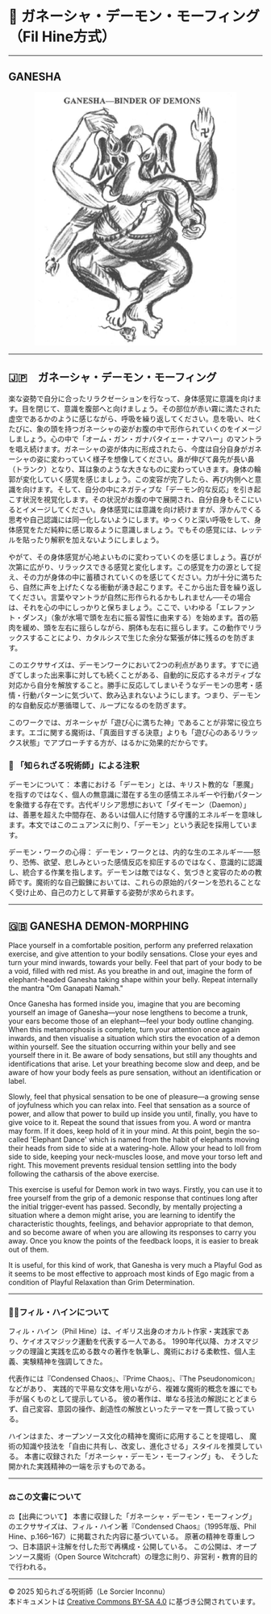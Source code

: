 # 🐘 ガネーシャ・デーモン・モーフィング　（Fil Hine方式）

---

## GANESHA 

<div align="center">
  <img src="hine_ganesha.png" width="400">
</div>

---

## 🇯🇵　ガネーシャ・デーモン・モーフィング

楽な姿勢で自分に合ったリラクゼーションを行なって、身体感覚に意識を向けます。目を閉じて、意識を腹部へと向けましょう。その部位が赤い霧に満たされた虚空であるかのように感じながら、呼吸を繰り返してください。息を吸い、吐くたびに、象の頭を持つガネーシャの姿がお腹の中で形作られていくのをイメージしましょう。心の中で「オーム・ガン・ガナパタイェー・ナマハー」のマントラを唱え続けます。ガネーシャの姿が体内に形成されたら、今度は自分自身がガネーシャの姿に変わっていく様子を想像してください。鼻が伸びて鼻先が長い鼻（トランク）となり、耳は象のような大きなものに変わっていきます。身体の輪郭が変化していく感覚を感じましょう。この変容が完了したら、再び内側へと意識を向けます。そして、自分の中にネガティブな「デーモン的な反応」を引き起こす状況を視覚化します。その状況がお腹の中で展開され、自分自身もそこにいるとイメージしてください。身体感覚には意識を向け続けますが、浮かんでくる思考や自己認識には同一化しないようにします。ゆっくりと深い呼吸をして、身体感覚をただ純粋に感じ取るように意識しましょう。でもその感覚には、レッテルを貼ったり解釈を加えないようにしましょう。

やがて、その身体感覚が心地よいものに変わっていくのを感じましょう。喜びが次第に広がり、リラックスできる感覚と変化します。この感覚を力の源として捉え、その力が身体の中に蓄積されていくのを感じてください。力が十分に満ちたら、自然に声を上げたくなる衝動が湧き起こります。そこから出た音を繰り返してください。言葉やマントラが自然に形作られるかもしれません──その場合は、それを心の中にしっかりと保ちましょう。ここで、いわゆる「エレファント・ダンス」（象が水場で頭を左右に振る習性に由来する）を始めます。首の筋肉を緩め、頭を左右に揺らしながら、胴体も左右に揺らします。この動作でリラックスすることにより、カタルシスで生じた余分な緊張が体に残るのを防ぎます。

このエクササイズは、デーモンワークにおいて2つの利点があります。すでに過ぎてしまった出来事に対しても続くことがある、自動的に反応するネガティブな対応から自分を解放すること。勝手に反応してしまいそうなデーモンの思考・感情・行動パターンに気づいて、飲み込まれないようにします。つまり、デーモン的な自動反応が悪循環して、ループになるのを防ぎます。

このワークでは、ガネーシャが「遊び心に満ちた神」であることが非常に役立ちます。エゴに関する魔術は、「真面目すぎる決意」よりも「遊び心のあるリラックス状態」でアプローチする方が、はるかに効果的だからです。

### 🐌 「知られざる呪術師」による注釈

デーモンについて：
本書における「デーモン」とは、キリスト教的な「悪魔」を指すのではなく、個人の無意識に潜在する生の感情エネルギーや行動パターンを象徴する存在です。古代ギリシア思想において「ダイモーン（Daemon）」は、善悪を超えた中間存在、あるいは個人に付随する守護的エネルギーを意味します。本文ではこのニュアンスに則り、「デーモン」という表記を採用しています。

デーモン・ワークの心得：
デーモン・ワークとは、内的な生のエネルギー──怒り、恐怖、欲望、悲しみといった感情反応を抑圧するのではなく、意識的に認識し、統合する作業を指します。デーモンは敵ではなく、気づきと変容のための教師です。魔術的な自己鍛錬においては、これらの原始的パターンを恐れることなく受け止め、自己の力として昇華する姿勢が求められます。

---

## 🇬🇧 GANESHA DEMON-MORPHING

Place yourself in a comfortable position, perform any preferred relaxation exercise, and give attention to your bodily sensations. Close your eyes and turn your mind inwards, towards your belly. Feel that part of your body to be a void, filled with red mist. As you breathe in and out, imagine the form of elephant-headed Ganesha taking shape within your belly. Repeat internally the mantra "Om Ganapati Namah."

Once Ganesha has formed inside you, imagine that you are becoming yourself an image of Ganesha—your nose lengthens to become a trunk, your ears become those of an elephant—feel your body outline changing. When this metamorphosis is complete, turn your attention once again inwards, and then visualise a situation which stirs the evocation of a demon within yourself. See the situation occurring within your belly and see yourself there in it. Be aware of body sensations, but still any thoughts and identifications that arise. Let your breathing become slow and deep, and be aware of how your body feels as pure sensation, without an identification or label.

Slowly, feel that physical sensation to be one of pleasure—a growing sense of joyfulness which you can relax into. Feel that sensation as a source of power, and allow that power to build up inside you until, finally, you have to give voice to it. Repeat the sound that issues from you. A word or mantra may form. If it does, keep hold of it in your mind. At this point, begin the so-called 'Elephant Dance' which is named from the habit of elephants moving their heads from side to side at a watering-hole. Allow your head to loll from side to side, keeping your neck-muscles loose, and move your torso left and right. This movement prevents residual tension settling into the body following the catharsis of the above exercise.

This exercise is useful for Demon work in two ways. Firstly, you can use it to free yourself from the grip of a demonic response that continues long after the initial trigger-event has passed. Secondly, by mentally projecting a situation where a demon might arise, you are learning to identify the characteristic thoughts, feelings, and behavior appropriate to that demon, and so become aware of when you are allowing its responses to carry you away. Once you know the points of the feedback loops, it is easier to break out of them.

It is useful, for this kind of work, that Ganesha is very much a Playful God as it seems to be most effective to approach most kinds of Ego magic from a condition of Playful Relaxation than Grim Determination.

---

### 🧙‍♂️フィル・ハインについて

フィル・ハイン（Phil Hine）は、イギリス出身のオカルト作家・実践家であり、ケイオスマジック運動を代表する一人である。
1990年代以降、カオスマジックの理論と実践を広める数々の著作を執筆し、魔術における柔軟性、個人主義、実験精神を強調してきた。

代表作には『Condensed Chaos』、『Prime Chaos』、『The Pseudonomicon』などがあり、
実践的で平易な文体を用いながら、複雑な魔術的概念を誰にでも手が届くものとして提示している。
彼の著作は、単なる技法の解説にとどまらず、自己変容、意図の操作、創造性の解放といったテーマを一貫して扱っている。

ハインはまた、オープンソース文化の精神を魔術に応用することを提唱し、
魔術の知識や技法を「自由に共有し、改変し、進化させる」スタイルを推奨している。
本書に収録された「ガネーシャ・デーモン・モーフィング」も、
そうした開かれた実践精神の一端を示すものである。

---

### ⚖️この文書について

⚖️【出典について】
本書に収録した「ガネーシャ・デーモン・モーフィング」のエクササイズは、フィル・ハイン著『Condensed Chaos』（1995年版、Phil Hine、p.166–167）に掲載された内容に基づいている。
原著の精神を尊重しつつ、日本語訳＋注解を付した形で再構成・公開している。
この公開は、オープンソース魔術（Open Source Witchcraft）の理念に則り、非営利・教育的目的で行われる。

---

© 2025 知られざる呪術師（Le Sorcier Inconnu）  
本ドキュメントは [Creative Commons BY-SA 4.0](https://creativecommons.org/licenses/by-sa/4.0/deed.ja) に基づき公開されています。
